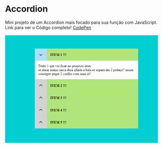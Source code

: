 # Accordion
Mini projeto de um Accordion mais focado para sua função com JavaScript.<br>
Link para ver o Código completo! [CodePen](https://codepen.io/Vin-cius-Rodrigues-WINYNERD/pen/eYbLZjV)<br><br>
<img src="Captura de tela 2023-09-22 171339.png">
